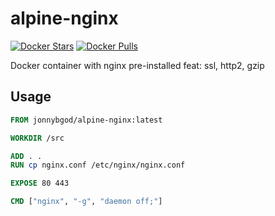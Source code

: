 # alpine-nginx

[![Docker Stars](https://img.shields.io/docker/stars/jonnybgod/alpine-nginx.svg)]()
[![Docker Pulls](https://img.shields.io/docker/pulls/jonnybgod/alpine-nginx.svg)]()

Docker container with nginx pre-installed feat: ssl, http2, gzip

## Usage

```dockerfile
FROM jonnybgod/alpine-nginx:latest

WORKDIR /src

ADD . .
RUN cp nginx.conf /etc/nginx/nginx.conf

EXPOSE 80 443

CMD ["nginx", "-g", "daemon off;"]
```
